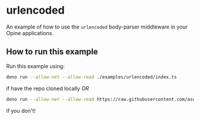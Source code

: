 # urlencoded

An example of how to use the `urlencoded` body-parser middleware in your Opine applications.

## How to run this example

Run this example using:

```bash
deno run --allow-net --allow-read ./examples/urlencoded/index.ts
```

if have the repo cloned locally _OR_

```bash
deno run --allow-net --allow-read https://raw.githubusercontent.com/asos-craigmorten/opine/main/examples/urlencoded/index.ts
```

if you don't!

